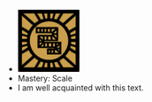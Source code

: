 - ![image.png](../assets/image_1700979134716_0.png)
- Mastery: Scale
- I am well acquainted with this text.